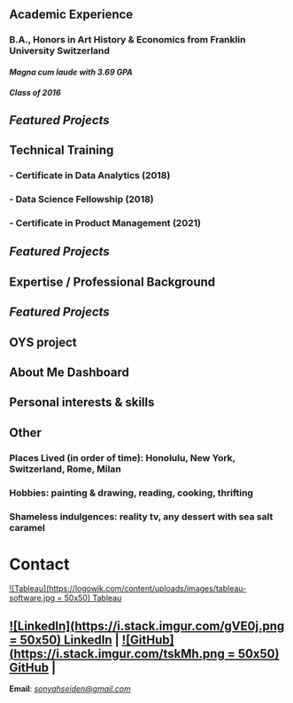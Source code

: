 ## **Academic Experience**
### B.A., Honors in Art History & Economics from Franklin University Switzerland
#### *Magna cum laude with 3.69 GPA*
#### *Class of 2016*
## **_Featured Projects_**

## **Technical Training**
### - Certificate in Data Analytics (2018)
### - Data Science Fellowship (2018)
### - Certificate in Product Management (2021)
## **_Featured Projects_**

## **Expertise / Professional Background**
## **_Featured Projects_**
## OYS project
## About Me Dashboard
## Personal interests & skills

## **Other**
### Places Lived (in order of time): Honolulu, New York, Switzerland, Rome, Milan
### Hobbies: painting & drawing, reading, cooking, thrifting
### Shameless indulgences: reality tv, any dessert with sea salt caramel

# **Contact**
[![Tableau](https://logowik.com/content/uploads/images/tableau-software.jpg = 50x50) Tableau](https://public.tableau.com/app/profile/sonyah/vizzes)


## [![LinkedIn](https://i.stack.imgur.com/gVE0j.png = 50x50) LinkedIn](https://www.linkedin.com/in/sonyahseiden/) | [![GitHub](https://i.stack.imgur.com/tskMh.png = 50x50) GitHub](https://github.com/sonyah-hawaii) | 
**Email**: *sonyahseiden@gmail.com*

